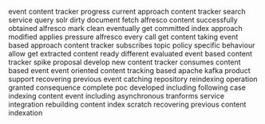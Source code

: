 event content tracker progress current approach content tracker search service query solr dirty document fetch alfresco content successfully obtained alfresco mark clean eventually get committed index approach modified applies pressure alfresco every call get content taking event based approach content tracker subscribes topic policy specific behaviour allow get extracted content ready different evaluated event based content tracker spike proposal develop new content tracker consumes content based event event oriented content tracking based apache kafka product support recovering previous event catching repository reindexing operation granted consequence complete poc developed including following case indexing content event including asynchronous tranforms service integration rebuilding content index scratch recovering previous content indexation